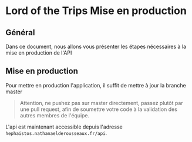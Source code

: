 # Lord of the Trips Mise en production

## Général

Dans ce document, nous allons vous présenter les étapes nécessaires à la mise en production de l'API

## Mise en production

Pour mettre en production l'application, il suffit de mettre à jour la branche master

> Attention, ne pushez pas sur master directement, passez plutôt par une pull request, afin de soumettre votre code à la validation des autres membres de l'équipe.

L'api est maintenant accessible depuis l'adresse `hephaistos.nathanaelderousseaux.fr/api`.
